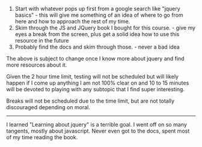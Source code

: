 1. Start with whatever pops up first from a google search like "jquery basics" - this will give me something of an idea of where to go from here and how to approach the rest of my time.
2. Skim through the JS and JQuery book I bought for this course. - give my eyes a break from the screen, plus get a solid idea how to use this resource in the future
3. Probably find the docs and skim through those. - never a bad idea

The above is subject to change once I know more about jquery and find more resources about it. 

Given the 2 hour time limit, testing will not be scheduled but will likely happen if I come up anything I am not 100% clear on and 10 to 15 minutes will be devoted to playing with any subtopic that I find super interesting. 

Breaks will not be scheduled due to the time limit, but are not totally discouraged depending on moral.


_______

I learned "Learning about jquery" is a terrible goal. I went off on so many tangents, mostly about javascript. Never even got to the docs, spent most of my time reading the book.